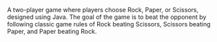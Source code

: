 A two-player game where players choose Rock, Paper, or Scissors, designed using Java. The goal of the game is to beat the opponent by following classic game rules of Rock beating Scissors, Scissors beating Paper, and Paper beating Rock.
